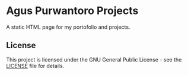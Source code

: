 # Agus Purwantoro Projects

A static HTML page for my portofolio and projects.

## License

This project is licensed under the GNU General Public License - see the [LICENSE](LICENSE) file for details.
